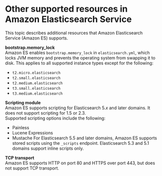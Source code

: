 # Other supported resources in Amazon Elasticsearch Service<a name="aes-supported-resources"></a>

This topic describes additional resources that Amazon Elasticsearch Service \(Amazon ES\) supports\.

**bootstrap\.memory\_lock**  
Amazon ES enables `bootstrap.memory_lock` in `elasticsearch.yml`, which locks JVM memory and prevents the operating system from swapping it to disk\. This applies to all supported instance types except for the following:  
+ `t2.micro.elasticsearch`
+ `t2.small.elasticsearch`
+ `t2.medium.elasticsearch`
+ `t3.small.elasticsearch`
+ `t3.medium.elasticsearch`

**Scripting module**  
Amazon ES supports scripting for Elasticsearch 5\.*x* and later domains\. It does not support scripting for 1\.5 or 2\.3\.  
Supported scripting options include the following:  
+ Painless
+ Lucene Expressions
+ Mustache
For Elasticsearch 5\.5 and later domains, Amazon ES supports stored scripts using the `_scripts` endpoint\. Elasticsearch 5\.3 and 5\.1 domains support inline scripts only\.

**TCP transport**  
Amazon ES supports HTTP on port 80 and HTTPS over port 443, but does not support TCP transport\.